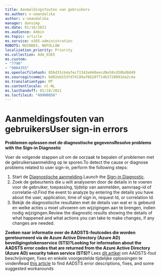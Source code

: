 ```yaml
---
title: Aanmeldingsfouten van gebruikers
ms.author: v-smandalika
author: v-smandalika
manager: dansimp
ms.date: 01/16/2021
ms.audience: Admin
ms.topic: article
ms.service: o365-administration
ROBOTS: NOINDEX, NOFOLLOW
localization_priority: Priority
ms.collection: Adm_O365
ms.custom:
- "7790"
- "9004355"
ms.openlocfilehash: 05bd31cb4afecf1342e040eecd9e58cd38bd8d49
ms.sourcegitcommit: 6d02eb533fd74199af6b20f714b3720991da2c4a
ms.translationtype: MT
ms.contentlocale: nl-NL
ms.lasthandoff: 01/18/2021
ms.locfileid: "49900856"
---
```

# <a name="user-sign-in-errors"></a><span data-ttu-id="bc9db-102">Aanmeldingsfouten van gebruikers</span><span class="sxs-lookup"><span data-stu-id="bc9db-102">User sign-in errors</span></span>

<span data-ttu-id="bc9db-103">**Problemen oplossen met de diagnostische gegevens**</span><span class="sxs-lookup"><span data-stu-id="bc9db-103">**Resolve problems with the Sign-in Diagnostic**</span></span>

<span data-ttu-id="bc9db-104">Voer de volgende stappen uit om de oorzaak te bepalen of problemen met de gebruikersaanmelding op te sporen.</span><span class="sxs-lookup"><span data-stu-id="bc9db-104">To detect the cause or diagnose problems related to user sign-in, perform the following steps:</span></span>

1. <span data-ttu-id="bc9db-105">Start de [Diagnostische aanmelding](https://ms.portal.azure.com/#blade/Microsoft_AAD_IAM/ActiveDirectoryMenuBlade/diagnose/symptomId/ms_aad_dxp_signin_caDiagnoseAndSolveSummarySymptom).</span><span class="sxs-lookup"><span data-stu-id="bc9db-105">Launch the [Sign-in Diagnostic](https://ms.portal.azure.com/#blade/Microsoft_AAD_IAM/ActiveDirectoryMenuBlade/diagnose/symptomId/ms_aad_dxp_signin_caDiagnoseAndSolveSummarySymptom).</span></span>
2. <span data-ttu-id="bc9db-106">Zoek de gebeurtenis die u wilt analyseren door de details in te voeren voor de gebruiker, toepassing, tijdstip van aanmelden, aanvraag-id of correlatie-id.</span><span class="sxs-lookup"><span data-stu-id="bc9db-106">Find the event to analyze by entering the details you have about the user, application, time of sign in, request Id, or correlation Id.</span></span>
3. <span data-ttu-id="bc9db-107">Bekijk de diagnostische resultaten met de details van wat er is gebeurd en welke acties u moet uitvoeren om wijzigingen aan te brengen, indien nodig wijzigingen.</span><span class="sxs-lookup"><span data-stu-id="bc9db-107">Review the diagnostic results showing the details of what happened and what actions you can take to make changes, if any changes are needed.</span></span>

<span data-ttu-id="bc9db-108">**Zoeken naar informatie over de AADSTS-foutcodes die worden geretourneerd via de Azure Active Directory (Azure AD) beveiligingstokenservice (STS)?**</span><span class="sxs-lookup"><span data-stu-id="bc9db-108">**Looking for information about the AADSTS error codes that are returned from the Azure Active Directory (Azure AD) security token service (STS)?**</span></span> <span data-ttu-id="bc9db-109">Lees [dit artikel](https://docs.microsoft.com/azure/active-directory/develop/reference-aadsts-error-codes) om AADSTS-fout beschrijvingen, fixes en enkele voorgestelde tijdelijke oplossingen te vinden</span><span class="sxs-lookup"><span data-stu-id="bc9db-109">Read [this article](https://docs.microsoft.com/azure/active-directory/develop/reference-aadsts-error-codes) to find AADSTS error descriptions, fixes, and some suggested workarounds</span></span>
